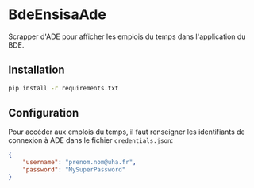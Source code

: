 # BdeEnsisaAde

Scrapper d'ADE pour afficher les emplois du temps dans l'application du BDE.

## Installation

```bash
pip install -r requirements.txt
```

## Configuration

Pour accéder aux emplois du temps, il faut renseigner les identifiants de connexion à ADE dans le fichier `credentials.json`:

```json
{
    "username": "prenom.nom@uha.fr",
    "password": "MySuperPassword"
}
```
